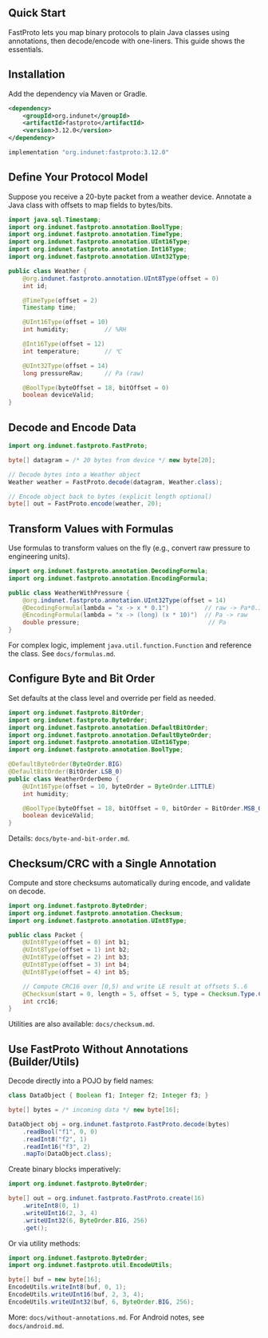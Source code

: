 ## Quick Start

FastProto lets you map binary protocols to plain Java classes using annotations, then decode/encode with one-liners. This guide shows the essentials.

## Installation

Add the dependency via Maven or Gradle.

```xml
<dependency>
    <groupId>org.indunet</groupId>
    <artifactId>fastproto</artifactId>
    <version>3.12.0</version>
</dependency>
```

```gradle
implementation "org.indunet:fastproto:3.12.0"
```

## Define Your Protocol Model

Suppose you receive a 20-byte packet from a weather device. Annotate a Java class with offsets to map fields to bytes/bits.

```java
import java.sql.Timestamp;
import org.indunet.fastproto.annotation.BoolType;
import org.indunet.fastproto.annotation.TimeType;
import org.indunet.fastproto.annotation.UInt16Type;
import org.indunet.fastproto.annotation.Int16Type;
import org.indunet.fastproto.annotation.UInt32Type;

public class Weather {
    @org.indunet.fastproto.annotation.UInt8Type(offset = 0)
    int id;

    @TimeType(offset = 2)
    Timestamp time;

    @UInt16Type(offset = 10)
    int humidity;          // %RH

    @Int16Type(offset = 12)
    int temperature;       // ℃

    @UInt32Type(offset = 14)
    long pressureRaw;      // Pa (raw)

    @BoolType(byteOffset = 18, bitOffset = 0)
    boolean deviceValid;
}
```

## Decode and Encode Data

```java
import org.indunet.fastproto.FastProto;

byte[] datagram = /* 20 bytes from device */ new byte[20];

// Decode bytes into a Weather object
Weather weather = FastProto.decode(datagram, Weather.class);

// Encode object back to bytes (explicit length optional)
byte[] out = FastProto.encode(weather, 20);
```

## Transform Values with Formulas

Use formulas to transform values on the fly (e.g., convert raw pressure to engineering units).

```java
import org.indunet.fastproto.annotation.DecodingFormula;
import org.indunet.fastproto.annotation.EncodingFormula;

public class WeatherWithPressure {
    @org.indunet.fastproto.annotation.UInt32Type(offset = 14)
    @DecodingFormula(lambda = "x -> x * 0.1")          // raw -> Pa*0.1
    @EncodingFormula(lambda = "x -> (long) (x * 10)")  // Pa -> raw
    double pressure;                                    // Pa
}
```

For complex logic, implement `java.util.function.Function` and reference the class. See `docs/formulas.md`.

## Configure Byte and Bit Order

Set defaults at the class level and override per field as needed.

```java
import org.indunet.fastproto.BitOrder;
import org.indunet.fastproto.ByteOrder;
import org.indunet.fastproto.annotation.DefaultBitOrder;
import org.indunet.fastproto.annotation.DefaultByteOrder;
import org.indunet.fastproto.annotation.UInt16Type;
import org.indunet.fastproto.annotation.BoolType;

@DefaultByteOrder(ByteOrder.BIG)
@DefaultBitOrder(BitOrder.LSB_0)
public class WeatherOrderDemo {
    @UInt16Type(offset = 10, byteOrder = ByteOrder.LITTLE)
    int humidity;

    @BoolType(byteOffset = 18, bitOffset = 0, bitOrder = BitOrder.MSB_0)
    boolean deviceValid;
}
```

Details: `docs/byte-and-bit-order.md`.

## Checksum/CRC with a Single Annotation

Compute and store checksums automatically during encode, and validate on decode.

```java
import org.indunet.fastproto.ByteOrder;
import org.indunet.fastproto.annotation.Checksum;
import org.indunet.fastproto.annotation.UInt8Type;

public class Packet {
    @UInt8Type(offset = 0) int b1;
    @UInt8Type(offset = 1) int b2;
    @UInt8Type(offset = 2) int b3;
    @UInt8Type(offset = 3) int b4;
    @UInt8Type(offset = 4) int b5;

    // Compute CRC16 over [0,5) and write LE result at offsets 5..6
    @Checksum(start = 0, length = 5, offset = 5, type = Checksum.Type.CRC16, byteOrder = ByteOrder.LITTLE)
    int crc16;
}
```

Utilities are also available: `docs/checksum.md`.

## Use FastProto Without Annotations (Builder/Utils)

Decode directly into a POJO by field names:

```java
class DataObject { Boolean f1; Integer f2; Integer f3; }

byte[] bytes = /* incoming data */ new byte[16];

DataObject obj = org.indunet.fastproto.FastProto.decode(bytes)
    .readBool("f1", 0, 0)
    .readInt8("f2", 1)
    .readInt16("f3", 2)
    .mapTo(DataObject.class);
```

Create binary blocks imperatively:

```java
import org.indunet.fastproto.ByteOrder;

byte[] out = org.indunet.fastproto.FastProto.create(16)
    .writeInt8(0, 1)
    .writeUInt16(2, 3, 4)
    .writeUInt32(6, ByteOrder.BIG, 256)
    .get();
```

Or via utility methods:

```java
import org.indunet.fastproto.ByteOrder;
import org.indunet.fastproto.util.EncodeUtils;

byte[] buf = new byte[16];
EncodeUtils.writeInt8(buf, 0, 1);
EncodeUtils.writeUInt16(buf, 2, 3, 4);
EncodeUtils.writeUInt32(buf, 6, ByteOrder.BIG, 256);
```

More: `docs/without-annotations.md`. For Android notes, see `docs/android.md`. 